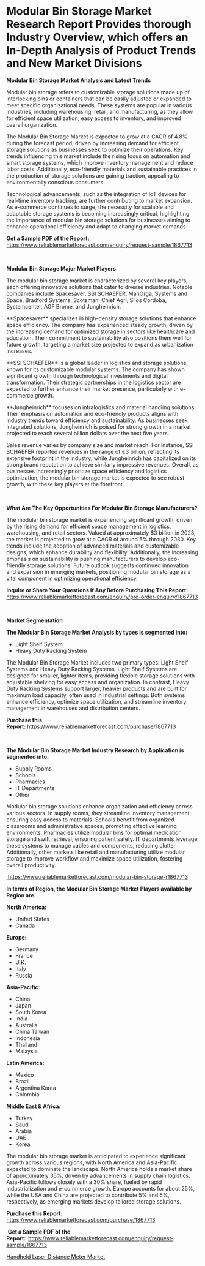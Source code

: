 <p><h1>Modular Bin Storage Market Research Report Provides thorough Industry Overview, which offers an In-Depth Analysis of Product Trends and New Market Divisions</h1></p><p><strong>Modular Bin Storage Market Analysis and Latest Trends</strong></p>
<p><p>Modular bin storage refers to customizable storage solutions made up of interlocking bins or containers that can be easily adjusted or expanded to meet specific organizational needs. These systems are popular in various industries, including warehousing, retail, and manufacturing, as they allow for efficient space utilization, easy access to inventory, and improved overall organization.</p><p>The Modular Bin Storage Market is expected to grow at a CAGR of 4.8% during the forecast period, driven by increasing demand for efficient storage solutions as businesses seek to optimize their operations. Key trends influencing this market include the rising focus on automation and smart storage systems, which improve inventory management and reduce labor costs. Additionally, eco-friendly materials and sustainable practices in the production of storage solutions are gaining traction, appealing to environmentally conscious consumers.</p><p>Technological advancements, such as the integration of IoT devices for real-time inventory tracking, are further contributing to market expansion. As e-commerce continues to surge, the necessity for scalable and adaptable storage systems is becoming increasingly critical, highlighting the importance of modular bin storage solutions for businesses aiming to enhance operational efficiency and adapt to changing market demands.</p></p>
<p><strong>Get a Sample PDF of the Report:&nbsp;</strong> <a href="https://www.reliablemarketforecast.com/enquiry/request-sample/1867713?utm_campaign=1929&utm_medium=2&utm_source=Github&utm_content=ia&utm_term=19022025&utm_id=modular-bin-storage">https://www.reliablemarketforecast.com/enquiry/request-sample/1867713</a></p>
<p>&nbsp;</p>
<p><strong>Modular Bin Storage Major Market Players</strong></p>
<p><p>The modular bin storage market is characterized by several key players, each offering innovative solutions that cater to diverse industries. Notable companies include Spacesaver, SSI SCHAEFER, ManOrga, Systems and Space, Bradford Systems, Scotsman, Chief Agri, Silos Cordoba, Systemcenter, AGF Brome, and Jungheinrich.</p><p>**Spacesaver** specializes in high-density storage solutions that enhance space efficiency. The company has experienced steady growth, driven by the increasing demand for optimized storage in sectors like healthcare and education. Their commitment to sustainability also positions them well for future growth, targeting a market size projected to expand as urbanization increases.</p><p>**SSI SCHAEFER** is a global leader in logistics and storage solutions, known for its customizable modular systems. The company has shown significant growth through technological investments and digital transformation. Their strategic partnerships in the logistics sector are expected to further enhance their market presence, particularly with e-commerce growth.</p><p>**Jungheinrich** focuses on intralogistics and material handling solutions. Their emphasis on automation and eco-friendly products aligns with industry trends toward efficiency and sustainability. As businesses seek integrated solutions, Jungheinrich is poised for strong growth in a market projected to reach several billion dollars over the next five years.</p><p>Sales revenue varies by company size and market reach. For instance, SSI SCHAEFER reported revenues in the range of €3 billion, reflecting its extensive footprint in the industry, while Jungheinrich has capitalized on its strong brand reputation to achieve similarly impressive revenues. Overall, as businesses increasingly prioritize space efficiency and logistics optimization, the modular bin storage market is expected to see robust growth, with these key players at the forefront.</p></p>
<p>&nbsp;</p>
<p><strong>What Are The Key Opportunities For Modular Bin Storage Manufacturers?</strong></p>
<p><p>The modular bin storage market is experiencing significant growth, driven by the rising demand for efficient space management in logistics, warehousing, and retail sectors. Valued at approximately $3 billion in 2023, the market is projected to grow at a CAGR of around 5% through 2030. Key trends include the adoption of advanced materials and customizable designs, which enhance durability and flexibility. Additionally, the increasing emphasis on sustainability is pushing manufacturers to develop eco-friendly storage solutions. Future outlook suggests continued innovation and expansion in emerging markets, positioning modular bin storage as a vital component in optimizing operational efficiency.</p></p>
<p><strong>Inquire or Share Your Questions If Any Before Purchasing This Report:</strong> <a href="https://www.reliablemarketforecast.com/enquiry/pre-order-enquiry/1867713?utm_campaign=1929&utm_medium=2&utm_source=Github&utm_content=ia&utm_term=19022025&utm_id=modular-bin-storage">https://www.reliablemarketforecast.com/enquiry/pre-order-enquiry/1867713</a></p>
<p>&nbsp;</p>
<p><strong>Market Segmentation</strong></p>
<p><strong>The Modular Bin Storage Market Analysis by types is segmented into:</strong></p>
<p><ul><li>Light Shelf System</li><li>Heavy Duty Racking System</li></ul></p>
<p><p>The Modular Bin Storage Market includes two primary types: Light Shelf Systems and Heavy Duty Racking Systems. Light Shelf Systems are designed for smaller, lighter items, providing flexible storage solutions with adjustable shelving for easy access and organization. In contrast, Heavy Duty Racking Systems support larger, heavier products and are built for maximum load capacity, often used in industrial settings. Both systems enhance efficiency, optimize space utilization, and streamline inventory management in warehouses and distribution centers.</p></p>
<p><strong>Purchase this Report:&nbsp;</strong><a href="https://www.reliablemarketforecast.com/purchase/1867713?utm_campaign=1929&utm_medium=2&utm_source=Github&utm_content=ia&utm_term=19022025&utm_id=modular-bin-storage">https://www.reliablemarketforecast.com/purchase/1867713</a></p>
<p>&nbsp;</p>
<p><strong>The Modular Bin Storage Market Industry Research by Application is segmented into:</strong></p>
<p><ul><li>Supply Rooms</li><li>Schools</li><li>Pharmacies</li><li>IT Departments</li><li>Other</li></ul></p>
<p><p>Modular bin storage solutions enhance organization and efficiency across various sectors. In supply rooms, they streamline inventory management, ensuring easy access to materials. Schools benefit from organized classrooms and administrative spaces, promoting effective learning environments. Pharmacies utilize modular bins for optimal medication storage and swift retrieval, ensuring patient safety. IT departments leverage these systems to manage cables and components, reducing clutter. Additionally, other markets like retail and manufacturing utilize modular storage to improve workflow and maximize space utilization, fostering overall productivity.</p></p>
<p><a href="https://www.reliablemarketforecast.com/modular-bin-storage-r1867713?utm_campaign=1929&utm_medium=2&utm_source=Github&utm_content=ia&utm_term=19022025&utm_id=modular-bin-storage">&nbsp;https://www.reliablemarketforecast.com/modular-bin-storage-r1867713</a></p>
<p><strong>In terms of Region, the Modular Bin Storage Market Players available by Region are:</strong></p>
<p>
    <p> <strong> North America: </strong>
        <ul>
            <li>United States</li>
            <li>Canada</li>
        </ul>
        </p> 
    <p> <strong> Europe: </strong>
        <ul>
            <li>Germany</li>
            <li>France</li>
            <li>U.K.</li>
            <li>Italy</li>
            <li>Russia</li>
        </ul>
        </p> 
    <p> <strong> Asia-Pacific: </strong>
        <ul>
            <li>China</li>
            <li>Japan</li>
            <li>South Korea</li>
            <li>India</li>
            <li>Australia</li>
            <li>China Taiwan</li>
            <li>Indonesia</li>
            <li>Thailand</li>
            <li>Malaysia</li>
        </ul>
        </p> 
    <p> <strong> Latin America: </strong>
        <ul>
            <li>Mexico</li>
            <li>Brazil</li>
            <li>Argentina Korea</li>
            <li>Colombia</li>
        </ul>
        </p> 
    <p> <strong> Middle East & Africa: </strong>
        <ul>
            <li>Turkey</li>
            <li>Saudi</li>
            <li>Arabia</li>
            <li>UAE</li>
            <li>Korea</li>
        </ul>
    </p>
    </p>
<p><p>The modular bin storage market is anticipated to experience significant growth across various regions, with North America and Asia-Pacific expected to dominate the landscape. North America holds a market share of approximately 35%, driven by advancements in supply chain logistics. Asia-Pacific follows closely with a 30% share, fueled by rapid industrialization and e-commerce growth. Europe accounts for about 25%, while the USA and China are projected to contribute 5% and 5%, respectively, as emerging markets develop tailored storage solutions.</p></p>
<p><strong>Purchase this Report: </strong><a href="https://www.reliablemarketforecast.com/purchase/1867713?utm_campaign=1929&utm_medium=2&utm_source=Github&utm_content=ia&utm_term=19022025&utm_id=modular-bin-storage">https://www.reliablemarketforecast.com/purchase/1867713</a></p>
<p>&nbsp;<strong>Get a Sample PDF of the Report:&nbsp;&nbsp;</strong><a href="https://www.reliablemarketforecast.com/enquiry/request-sample/1867713?utm_campaign=1929&utm_medium=2&utm_source=Github&utm_content=ia&utm_term=19022025&utm_id=modular-bin-storage">https://www.reliablemarketforecast.com/enquiry/request-sample/1867713</a></p>
<p><strong></strong></p>
<p><p><a href="https://github.com/dringals/Market-Research-Report-List-6/blob/main/handheld-laser-distance-meter-market.md?utm_campaign=1929&utm_medium=2&utm_source=Github&utm_content=ia&utm_term=19022025&utm_id=modular-bin-storage">Handheld Laser Distance Meter Market</a></p></p>